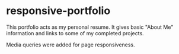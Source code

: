 # responsive-portfolio

This portfolio acts as my personal resume. It gives basic "About Me" information and links to some of my completed projects.

Media queries were added for page responsiveness.